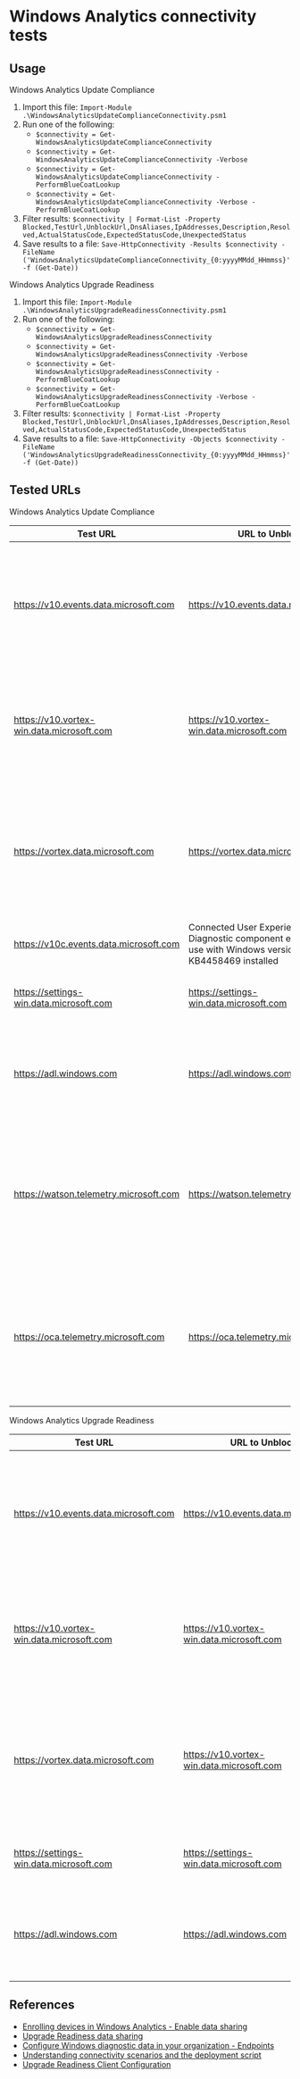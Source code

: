 # Windows Analytics connectivity tests

## Usage

Windows Analytics Update Compliance

1. Import this file: `Import-Module .\WindowsAnalyticsUpdateComplianceConnectivity.psm1`
1. Run one of the following:
    * `$connectivity = Get-WindowsAnalyticsUpdateComplianceConnectivity`
    * `$connectivity = Get-WindowsAnalyticsUpdateComplianceConnectivity -Verbose`
    * `$connectivity = Get-WindowsAnalyticsUpdateComplianceConnectivity -PerformBlueCoatLookup`
    * `$connectivity = Get-WindowsAnalyticsUpdateComplianceConnectivity -Verbose -PerformBlueCoatLookup`
1. Filter results: `$connectivity | Format-List -Property Blocked,TestUrl,UnblockUrl,DnsAliases,IpAddresses,Description,Resolved,ActualStatusCode,ExpectedStatusCode,UnexpectedStatus`
1. Save results to a file: `Save-HttpConnectivity -Results $connectivity -FileName ('WindowsAnalyticsUpdateComplianceConnectivity_{0:yyyyMMdd_HHmmss}' -f (Get-Date))`

Windows Analytics Upgrade Readiness

1. Import this file: `Import-Module .\WindowsAnalyticsUpgradeReadinessConnectivity.psm1`
1. Run one of the following:
    * `$connectivity = Get-WindowsAnalyticsUpgradeReadinessConnectivity`
    * `$connectivity = Get-WindowsAnalyticsUpgradeReadinessConnectivity -Verbose`
    * `$connectivity = Get-WindowsAnalyticsUpgradeReadinessConnectivity -PerformBlueCoatLookup`
    * `$connectivity = Get-WindowsAnalyticsUpgradeReadinessConnectivity -Verbose -PerformBlueCoatLookup`
1. Filter results: `$connectivity | Format-List -Property Blocked,TestUrl,UnblockUrl,DnsAliases,IpAddresses,Description,Resolved,ActualStatusCode,ExpectedStatusCode,UnexpectedStatus`
1. Save results to a file: `Save-HttpConnectivity -Objects $connectivity -FileName ('WindowsAnalyticsUpgradeReadinessConnectivity_{0:yyyyMMdd_HHmmss}' -f (Get-Date))`

## Tested URLs

Windows Analytics Update Compliance

| Test URL | URL to Unblock | Description |
| -- | -- | -- |
| <https://v10.events.data.microsoft.com> | <https://v10.events.data.microsoft.com> | Connected User Experience and Diagnostic component endpoint for use with Windows 10 1803 and later. |
| <https://v10.vortex-win.data.microsoft.com> | <https://v10.vortex-win.data.microsoft.com> | Connected User Experience and Diagnostic component endpoint for Windows 10 1709 and earlier. |
| <https://vortex.data.microsoft.com> | <https://vortex.data.microsoft.com> | Connected User Experience and Diagnostic component endpoint for operating systems older than Windows 10. |
| <https://v10c.events.data.microsoft.com> | Connected User Experience and Diagnostic component endpoint for use with Windows versions that have KB4458469 installed |
| <https://settings-win.data.microsoft.com> | <https://settings-win.data.microsoft.com> | Enables the compatibility update to send data to Microsoft. |
| <https://adl.windows.com> | <https://adl.windows.com> | Allows the compatibility update to receive the latest compatibility data from Microsoft. |
| <https://watson.telemetry.microsoft.com> | <https://watson.telemetry.microsoft.com> | Windows Error Reporting (WER); required for Device Health and Update Compliance AV reports. Not used by Upgrade Readiness. |
| <https://oca.telemetry.microsoft.com> | <https://oca.telemetry.microsoft.com> | Online Crash Analysis; required for Device Health and Update Compliance AV reports. Not used by Upgrade Readiness. |

Windows Analytics Upgrade Readiness

| Test URL | URL to Unblock | Description |
| -- | -- | -- |
| <https://v10.events.data.microsoft.com> | <https://v10.events.data.microsoft.com> | Connected User Experience and Diagnostic component endpoint for use with Windows 10 1803 and later. |
| <https://v10.vortex-win.data.microsoft.com> | <https://v10.vortex-win.data.microsoft.com> | Connected User Experience and Diagnostic component endpoint for Windows 10 1709 and earlier. |
| <https://vortex.data.microsoft.com> | <https://v10.vortex-win.data.microsoft.com> | Connected User Experience and Diagnostic component endpoint for operating systems older than Windows 10. |
| <https://settings-win.data.microsoft.com> | <https://settings-win.data.microsoft.com> | Enables the compatibility update to send data to Microsoft. |
| <https://adl.windows.com> | <https://adl.windows.com> | Allows the compatibility update to receive the latest compatibility data from Microsoft. |

## References

* [Enrolling devices in Windows Analytics - Enable data sharing](https://docs.microsoft.com/en-us/windows/deployment/update/windows-analytics-get-started#enable-data-sharing)
* [Upgrade Readiness data sharing](https://docs.microsoft.com/en-us/windows/deployment/upgrade/upgrade-readiness-data-sharing)
* [Configure Windows diagnostic data in your organization - Endpoints](https://docs.microsoft.com/en-us/windows/privacy/configure-windows-diagnostic-data-in-your-organization#endpoints)
* [Understanding connectivity scenarios and the deployment script](https://blogs.technet.microsoft.com/upgradeanalytics/2017/03/10/understanding-connectivity-scenarios-and-the-deployment-script)
* [Upgrade Readiness Client Configuration](https://blogs.technet.microsoft.com/ukplatforms/2017/03/13/upgrade-readiness-client-configuration)
